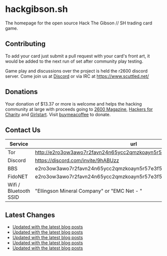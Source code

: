 # hackgibson.sh
The homepage for the open source Hack The Gibson // SH trading card game.


## Contributing

To add your card just submit a pull request with your card's front art, it would be added to the next run of set after community play testing.

Game play and discussions over the project is held the r2600 discord server. Come join us at [Discord](https://discord.com/invite/9hABUzz) or via IRC at https://www.scuttled.net/


## Donations

Your donation of $13.37 or more is welcome and helps the hacking community at large with proceeds going to [2600 Magazine](https://2600.com/), [Hackers for Charity](https://hackersforcharity.org) and [Girlstart](https://girlstart.org).  Visit [buymeacoffee](https://www.buymeacoffee.com/hackgibson.sh) to donate.


## Contact Us

Service | url
-|-
Tor | http://e2ro3ow3awo7r2favn24n65ycc2qmzkoayn5r57e3f56nvjwdcgg32ad.onion
Discord | https://discord.com/invite/9hABUzz
BBS | e2ro3ow3awo7r2favn24n65ycc2qmzkoayn5r57e3f56nvjwdcgg32ad.onion:23
FidoNET | e2ro3ow3awo7r2favn24n65ycc2qmzkoayn5r57e3f56nvjwdcgg32ad.onion:24554
Wifi / Bluetooth SSID | "Ellingson Mineral Company" or "EMC Net - <fidonet address>"

## Latest Changes
<!-- BLOG-POST-LIST:START -->
- [Updated with the latest blog posts](https://github.com/DFW2600/hackgibson.sh/commit/9b4d0eb0e7cd2c879537b4e90f95751c9ea139a1)
- [Updated with the latest blog posts](https://github.com/DFW2600/hackgibson.sh/commit/735f33d15ddf76d6ff56d62d7b69ec505efb8ed0)
- [Updated with the latest blog posts](https://github.com/DFW2600/hackgibson.sh/commit/c79955df4bdde98bdfb55a9f8ee79b52d3463d8c)
- [Updated with the latest blog posts](https://github.com/DFW2600/hackgibson.sh/commit/eeaec95ddb7689f33b098e74d74be619c40cce5d)
- [Updated with the latest blog posts](https://github.com/DFW2600/hackgibson.sh/commit/bb0300068ba350531b38c20bed23d295b02f283e)
<!-- BLOG-POST-LIST:END -->

